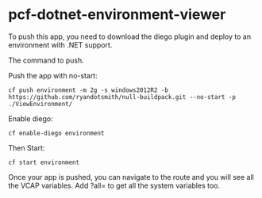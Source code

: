 # pcf-dotnet-environment-viewer

To push this app, you need to download the diego plugin and deploy to an environment with .NET support.

The command to push.

Push the app with no-start:
```
cf push environment -m 2g -s windows2012R2 -b https://github.com/ryandotsmith/null-buildpack.git --no-start -p ./ViewEnvironment/
```

Enable diego:
```
cf enable-diego environment
```

Then Start:
```
cf start environment
```

Once your app is pushed, you can navigate to the route and you will see all the VCAP variables.  Add ?all= to get all the system variables too.

